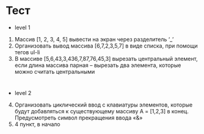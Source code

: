 # Тест

- level 1
1) Массив [1, 2, 3, 4, 5] вывести на экран через разделитель ‘_’
2) Организовать вывод массива [6,7,2,3,5,7] в виде списка, при помощи тегов ul-li
3) В массиве [5,6,43,3,436,7,87,76,45,3] вырезать центральный элемент, если длина массива парная – вырезать два элемента, которые можно считать центральными
#
- level 2
4) Организовать циклический ввод с клавиатуры элементов, которые будут добавляться к существующему массиву A = [1,2,3]  в конец. Предусмотреть символ прекращения ввода «&»
5) 4 пункт, в начало
